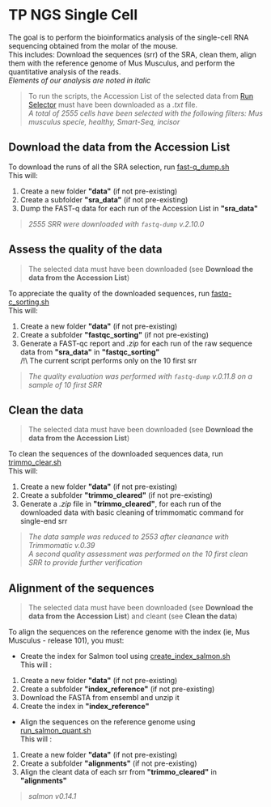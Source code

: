 TP NGS Single Cell
=================

The goal is to perform the bioinformatics analysis of the single-cell RNA sequencing obtained from the molar of the mouse.  
This includes: Download the sequences (srr) of the SRA, clean them, align them with the reference genome of Mus Musculus, and perform the quantitative analysis of the reads.   
*Elements of our analysis are noted in italic*  

>To run the scripts, the Accession List of the selected data from [Run Selector](https://www.ncbi.nlm.nih.gov/Traces/study/?acc=PRJNA609340&f=organism_s%3An%3Amus%2520musculus%3Bphenotype_sam_ss%3An%3Ahealthy%3Bplatform_sam_s%3An%3Asmart-seq2%3Bsource_name_sam_ss%3An%3Aincisor%3Ac&o=acc_s%3Aa) must have been downloaded as a *.txt* file.  
*A total of 2555 cells have been selected with the following filters: Mus musculus specie, healthy, Smart-Seq, incisor*


## Download the data from the Accession List 

To download the runs of all the SRA selection, run [fast-q_dump.sh](https://github.com/MelieTalaron/tp_ngs_single_cell/blob/master/fastq-dump.sh)  
This will:
1. Create a new folder **"data"** (if not pre-existing)
2. Create a subfolder **"sra_data"** (if not pre-existing)
3. Dump the FAST-q data for each run of the Accession List in **"sra_data"**  

>*2555 SRR were downloaded with ``fastq-dump`` v.2.10.0*

## Assess the quality of the data

>The selected data must have been downloaded (see **Download the data from the Accession List**)   

To appreciate the quality of the downloaded sequences, run [fastq-c_sorting.sh](https://github.com/MelieTalaron/tp_ngs_single_cell/blob/master/fastq-c_sorting.sh)   
This will:
1. Create a new folder **"data"** (if not pre-existing)
2. Create a subfolder **"fastqc_sorting"** (if not pre-existing)
3. Generate a FAST-qc report and *.zip* for each run of the raw sequence data from **"sra_data"** in **"fastqc_sorting"**    
   /!\ The current script performs only on the 10 first srr

>*The quality evaluation was performed with ``fastq-dump`` v.0.11.8 on a sample of 10 first SRR*

## Clean the data

>The selected data must have been downloaded (see **Download the data from the Accession List**)    

To clean the sequences of the downloaded sequences data, run [trimmo_clear.sh](https://github.com/MelieTalaron/tp_ngs_single_cell/blob/master/trimmo_clear.sh)   
This will:
1. Create a new folder **"data"** (if not pre-existing)
2. Create a subfolder **"trimmo_cleared"** (if not pre-existing)
3. Generate a *.zip* file in **"trimmo_cleared"**, for each run of the downloaded data with basic cleaning of trimmomatic command for single-end srr

>*The data sample was reduced to 2553 after cleanance with Trimmomatic v.0.39   
A second quality assessment was performed on the 10 first clean SRR to provide further verification*

## Alignment of the sequences

>The selected data must have been downloaded (see **Download the data from the Accession List**) and cleant (see **Clean the data**)    

To align the sequences on the reference genome with the index (ie, Mus Musculus - release 101), you must:   
  
* Create the index for Salmon tool using [create_index_salmon.sh](https://github.com/MelieTalaron/tp_ngs_single_cell/blob/master/create_index_salmon.sh)   
This will :
1. Create a new folder **"data"** (if not pre-existing)
2. Create a subfolder **"index_reference"** (if not pre-existing)
3. Download the FASTA from ensembl and unzip it
4. Create the index in **"index_reference"**
    
* Align the sequences on the reference genome using [run_salmon_quant.sh](https://github.com/MelieTalaron/tp_ngs_single_cell/blob/master/run_salmon_quant.sh)  
This will :
1. Create a new folder **"data"** (if not pre-existing)
2. Create a subfolder **"alignments"** (if not pre-existing)
3. Align the cleant data of each srr from **"trimmo_cleared"** in **"alignments"**

>*salmon v0.14.1*
